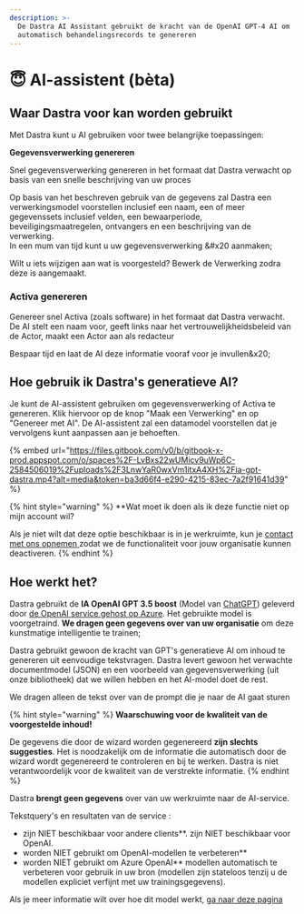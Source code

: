 ```yaml
---
description: >-
  De Dastra AI Assistant gebruikt de kracht van de OpenAI GPT-4 AI om
  automatisch behandelingsrecords te genereren
---
```


# 😇 AI-assistent (bèta)

## Waar Dastra voor kan worden gebruikt &#x20;

Met Dastra kunt u AI gebruiken voor twee belangrijke toepassingen:&#x20;

**Gegevensverwerking genereren**

Snel gegevensverwerking genereren in het formaat dat Dastra verwacht op basis van een snelle beschrijving van uw proces &#x20;

Op basis van het beschreven gebruik van de gegevens zal Dastra een verwerkingsmodel voorstellen inclusief een naam, een of meer gegevenssets inclusief velden, een bewaarperiode, beveiligingsmaatregelen, ontvangers en een beschrijving van de verwerking. \
In een mum van tijd kunt u uw gegevensverwerking &#x20 aanmaken;

Wilt u iets wijzigen aan wat is voorgesteld? Bewerk de Verwerking zodra deze is aangemaakt.

### Activa genereren

Genereer snel Activa (zoals software) in het formaat dat Dastra verwacht. De AI stelt een naam voor, geeft links naar het vertrouwelijkheidsbeleid van de Actor, maakt een Actor aan als redacteur&#x20;

Bespaar tijd en laat de AI deze informatie vooraf voor je invullen&x20;

## Hoe gebruik ik Dastra's generatieve AI?

Je kunt de AI-assistent gebruiken om gegevensverwerking of Activa te genereren. Klik hiervoor op de knop "Maak een Verwerking" en op "Genereer met AI". De AI-assistent zal een datamodel voorstellen dat je vervolgens kunt aanpassen aan je behoeften.

{% embed url="https://files.gitbook.com/v0/b/gitbook-x-prod.appspot.com/o/spaces%2F-LvBxs22wUMicv9uWp6C-2584506019%2Fuploads%2F3LnwYaR0wxVm1itxA4XH%2Fia-gpt-dastra.mp4?alt=media&token=ba3d66f4-e290-4215-83ec-7a2f91641d39" %}

{% hint style="warning" %}
**Wat moet ik doen als ik deze functie niet op mijn account wil?

Als je niet wilt dat deze optie beschikbaar is in je werkruimte, kun je [contact met ons opnemen ](../../start/support/make-a-support-request.md) zodat we de functionaliteit voor jouw organisatie kunnen deactiveren.
{% endhint %}

## Hoe werkt het?

Dastra gebruikt de **IA OpenAI GPT 3.5 boost** (Model van [ChatGPT](https://chat.openai.com/)) geleverd door [de OpenAI service gehost op Azure](https://azure.microsoft.com/fr-fr/products/cognitive-services/openai-service). Het gebruikte model is voorgetraind. **We dragen geen gegevens over van uw organisatie** om deze kunstmatige intelligentie te trainen;

Dastra gebruikt gewoon de kracht van GPT's generatieve AI om inhoud te genereren uit eenvoudige tekstvragen. Dastra levert gewoon het verwachte documentmodel (JSON) en een voorbeeld van gegevensverwerking (uit onze bibliotheek) dat we willen hebben en het AI-model doet de rest.

We dragen alleen de tekst over van de prompt die je naar de AI gaat sturen

{% hint style="warning" %}
**Waarschuwing voor de kwaliteit van de voorgestelde inhoud!**&#x20;

De gegevens die door de wizard worden gegenereerd **zijn slechts suggesties**. Het is noodzakelijk om de informatie die automatisch door de wizard wordt gegenereerd te controleren en bij te werken. Dastra is niet verantwoordelijk voor de kwaliteit van de verstrekte informatie.
{% endhint %}

Dastra **brengt geen gegevens** over van uw werkruimte naar de AI-service.

Tekstquery's en resultaten van de service :

* zijn NIET beschikbaar voor andere clients**. zijn NIET beschikbaar voor OpenAI.
* worden NIET gebruikt om OpenAI-modellen te verbeteren**&#x20;
* worden NIET gebruikt om Azure OpenAI** modellen automatisch te verbeteren voor gebruik in uw bron (modellen zijn stateloos tenzij u de modellen expliciet verfijnt met uw trainingsgegevens).&#x20;

Als je meer informatie wilt over hoe dit model werkt, [ga naar deze pagina ](https://learn.microsoft.com/en-us/legal/cognitive-services/openai/data-privacy)